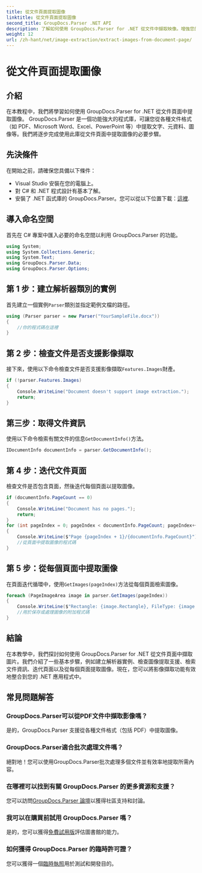 ```yaml
---
title: 從文件頁面提取圖像
linktitle: 從文件頁面提取圖像
second_title: GroupDocs.Parser .NET API
description: 了解如何使用 GroupDocs.Parser for .NET 從文件中擷取映像。增強您的文件處理能力。
weight: 12
url: /zh-hant/net/image-extraction/extract-images-from-document-page/
---
```


# 從文件頁面提取圖像

## 介紹
在本教程中，我們將學習如何使用 GroupDocs.Parser for .NET 從文件頁面中提取圖像。 GroupDocs.Parser 是一個功能強大的程式庫，可讓您從各種文件格式（如 PDF、Microsoft Word、Excel、PowerPoint 等）中提取文字、元資料、圖像等。我們將逐步完成使用此庫從文件頁面中提取圖像的必要步驟。
## 先決條件
在開始之前，請確保您具備以下條件：
- Visual Studio 安裝在您的電腦上。
- 對 C# 和 .NET 程式設計有基本了解。
- 安裝了 .NET 函式庫的 GroupDocs.Parser。您可以從以下位置下載：[這裡](https://releases.groupdocs.com/parser/net/).

## 導入命名空間
首先在 C# 專案中匯入必要的命名空間以利用 GroupDocs.Parser 的功能。
```csharp
using System;
using System.Collections.Generic;
using System.Text;
using GroupDocs.Parser.Data;
using GroupDocs.Parser.Options;
```
## 第 1 步：建立解析器類別的實例
首先建立一個實例`Parser`類別並指定範例文檔的路徑。
```csharp
using (Parser parser = new Parser("YourSampleFile.docx"))
{
    //你的程式碼在這裡
}
```
## 第 2 步：檢查文件是否支援影像擷取
接下來，使用以下命令檢查文件是否支援影像擷取`Features.Images`財產。
```csharp
if (!parser.Features.Images)
{
    Console.WriteLine("Document doesn't support image extraction.");
    return;
}
```
## 第三步：取得文件資訊
使用以下命令檢索有關文件的信息`GetDocumentInfo()`方法。
```csharp
IDocumentInfo documentInfo = parser.GetDocumentInfo();
```
## 第 4 步：迭代文件頁面
檢查文件是否包含頁面，然後迭代每個頁面以提取圖像。
```csharp
if (documentInfo.PageCount == 0)
{
    Console.WriteLine("Document has no pages.");
    return;
}
for (int pageIndex = 0; pageIndex < documentInfo.PageCount; pageIndex++)
{
    Console.WriteLine($"Page {pageIndex + 1}/{documentInfo.PageCount}");
    //從頁面中提取圖像的程式碼
}
```
## 第 5 步：從每個頁面中提取圖像
在頁面迭代循環中，使用`GetImages(pageIndex)`方法從每個頁面檢索圖像。
```csharp
foreach (PageImageArea image in parser.GetImages(pageIndex))
{
    Console.WriteLine($"Rectangle: {image.Rectangle}, FileType: {image.FileType}");
    //用於保存或處理圖像的附加程式碼
}
```

## 結論
在本教學中，我們探討如何使用 GroupDocs.Parser for .NET 從文件頁面中擷取圖片。我們介紹了一些基本步驟，例如建立解析器實例、檢查圖像提取支援、檢索文件資訊、迭代頁面以及從每個頁面提取圖像。現在，您可以將影像擷取功能有效地整合到您的 .NET 應用程式中。

## 常見問題解答
### GroupDocs.Parser可以從PDF文件中擷取影像嗎？
是的，GroupDocs.Parser 支援從各種文件格式（包括 PDF）中提取圖像。
### GroupDocs.Parser適合批次處理文件嗎？
絕對地！您可以使用GroupDocs.Parser批次處理多個文件並有效率地提取所需內容。
### 在哪裡可以找到有關 GroupDocs.Parser 的更多資源和支援？
您可以訪問[GroupDocs.Parser 論壇](https://forum.groupdocs.com/c/parser/17)以獲得社區支持和討論。
### 我可以在購買前試用 GroupDocs.Parser 嗎？
是的，您可以獲得[免費試用版](https://releases.groupdocs.com/)評估圖書館的能力。
### 如何獲得 GroupDocs.Parser 的臨時許可證？
您可以獲得一個[臨時執照](https://purchase.groupdocs.com/temporary-license/)用於測試和開發目的。